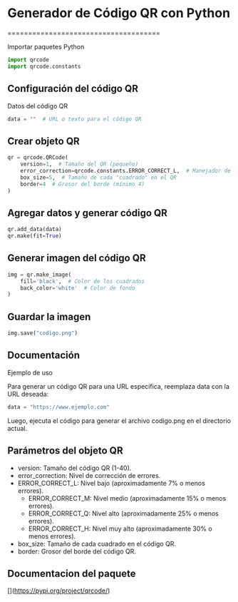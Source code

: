 # Generador de Código QR con Python
=====================================

Importar paquetes
Python
```py
import qrcode
import qrcode.constants
```

## Configuración del código QR

Datos del código QR
```py
data = ""  # URL o texto para el código QR
```

## Crear objeto QR

```py
qr = qrcode.QRCode(
    version=1,  # Tamaño del QR (pequeño)
    error_correction=qrcode.constants.ERROR_CORRECT_L,  # Manejador de errores
    box_size=5,  # Tamaño de cada "cuadrado" en el QR
    border=4  # Grosor del borde (mínimo 4)
)
```

## Agregar datos y generar código QR

```py
qr.add_data(data)
qr.make(fit=True)
```

## Generar imagen del código QR

```py
img = qr.make_image(
    fill='black',  # Color de los cuadrados
    back_color='white'  # Color de fondo
)
```

## Guardar la imagen

```py
img.save("codigo.png")
```

## Documentación
Ejemplo de uso

Para generar un código QR para una URL específica, reemplaza data con la URL deseada:

```py
data = "https://www.ejemplo.com"
```

Luego, ejecuta el código para generar el archivo codigo.png en el directorio actual.

## Parámetros del objeto QR

- version: Tamaño del código QR (1-40).
- error_correction: Nivel de corrección de errores.
- ERROR_CORRECT_L: Nivel bajo (aproximadamente 7% o menos errores).
    - ERROR_CORRECT_M: Nivel medio (aproximadamente 15% o menos errores).
    - ERROR_CORRECT_Q: Nivel alto (aproximadamente 25% o menos errores).
    - ERROR_CORRECT_H: Nivel muy alto (aproximadamente 30% o menos errores).
- box_size: Tamaño de cada cuadrado en el código QR.
- border: Grosor del borde del código QR.

## Documentacion del paquete

\[](https://pypi.org/project/qrcode/)
